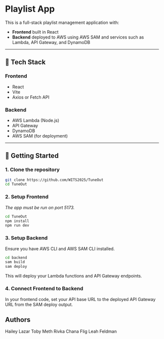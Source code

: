 # Playlist App

This is a full-stack playlist management application with:

- **Frontend** built in React
- **Backend** deployed to AWS using AWS SAM and services such as Lambda, API Gateway, and DynamoDB

---

## 🔧 Tech Stack

### Frontend
- React
- Vite
- Axios or Fetch API

### Backend
- AWS Lambda (Node.js)
- API Gateway
- DynamoDB
- AWS SAM (for deployment)

---

## 🚀 Getting Started

### 1. Clone the repository

```bash
git clone https://github.com/WITS2025/TuneOut
cd TuneOut
```

### 2. Setup Frontend
 *The app must be run on port 5173.*

```bash
cd TuneOut
npm install
npm run dev
```

### 3. Setup Backend
Ensure you have AWS CLI and AWS SAM CLI installed.

```bash
cd backend
sam build
sam deploy
```
This will deploy your Lambda functions and API Gateway endpoints.

### 4. Connect Frontend to Backend
In your frontend code, set your API base URL to the deployed API Gateway URL from the SAM deploy output.

## Authors
Hailey Lazar
Toby Meth
Rivka Chana Flig
Leah Feldman